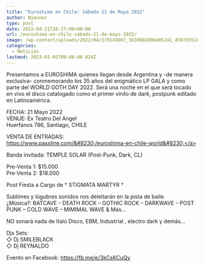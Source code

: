 ```yaml
---
title: "Euroshima en Chile: Sábado 21 de Mayo 2022"
author: Niennor
type: post
date: 2022-04-21T16:27:08+00:00
url: /euroshima-en-chile-sabado-21-de-mayo-2022/
image: /wp-content/uploads/2022/04/278143867_1639602806405241_4507035180442723711_n-920x613.jpg
categories:
  - Noticias
lastmod: 2023-01-05T09:48:40.824Z
---
```

 

Presentamos a EUROSHIMA quienes llegan desde Argentina y -de manera exclusiva- conmemorando los 35 años del enigmático LP GALA y como parte del WORLD GOTH DAY 2022. Será una noche en el que será tocado en vivo el disco catalogado como el primer vinilo de dark, postpunk editado en Latinoamérica.

FECHA: 21 Mayo 2022  
VENUE: Ex Teatro Del Angel  
Huerfanos 786, Santiago, CHILE

VENTA DE ENTRADAS:  
<a href="https://www.passline.com/eventos/euroshima-en-chile-world-goth-day-2022-sabado-21-mayo?fbclid=IwAR0DwABjYTvIY9Pi77InYdApsf3iOy3PEDvx-YdE-NRVR_zycM5QBJ-e2uE" rel="noreferrer noopener" target="_blank">https://www.passline.com/&#8230;/euroshima-en-chile-world&#8230;</a>

Banda invitada: TEMPLE SOLAR (Post-Punk, Dark, CL)

Pre-Venta 1: $15.000  
Pre-Venta 2: $18.000

Post Fiesta a Cargo de † STIGMATA MARTYR †

Sublimes y lúgubres sonidos nos deleitarán en la pista de baile.  
¿Música?: BATCAVE &#8211; DEATH ROCK &#8211; GOTHIC ROCK &#8211; DARKWAVE &#8211; POST PUNK &#8211; COLD WAVE &#8211; MIMIMAL WAVE & Más&#8230;

NO sonará nada de Italo Disco, EBM, Industrial , electro dark y demás&#8230;

Djs Sets:  
◇ Dj SMILEBLACK  
◇ Dj REYNALDO

Evento en Facebook: <https://fb.me/e/3kCsKCuQy>
